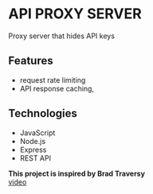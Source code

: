 # API PROXY SERVER

Proxy server that hides API keys

## Features

- request rate limiting
- API response caching, 

## Technologies
- JavaScript
- Node.js
- Express
- REST API



**This project is inspired by Brad Traversy**  
[video](https://www.youtube.com/watch?v=ZGymN8aFsv4)